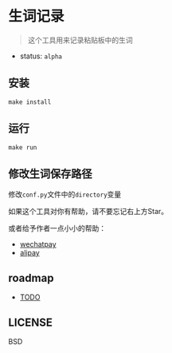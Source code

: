 # 生词记录

> 这个工具用来记录粘贴板中的生词

- status: `alpha`


## 安装

`make install`

## 运行

`make run`


## 修改生词保存路径

修改`conf.py`文件中的`directory`变量

如果这个工具对你有帮助，请不要忘记右上方Star。

或者给予作者一点小小的帮助：

- [wechatpay](http://ww1.sinaimg.cn/large/c53b1907ly1fdnmuimjukj20yi1auaek)
- [alipay](http://ww1.sinaimg.cn/large/c53b1907ly1fdnmwtm2v7j20go0p0mz7)

## roadmap

- [TODO](todos.md)

## LICENSE

BSD
